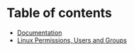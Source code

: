 # Table of contents

* [Documentation](README.md)
* [Linux Permissions, Users and Groups](linux-permissions-users-and-groups.md)
